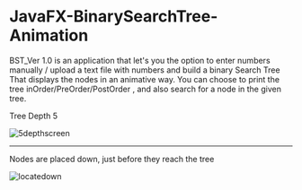 # JavaFX-BinarySearchTree-Animation

BST_Ver 1.0 is an application that let's you the option to enter numbers manually / upload a text file with numbers and build a binary Search Tree
That displays the nodes in an animative way.
You can choose to print the tree inOrder/PreOrder/PostOrder , and  also search for a node in the given tree.

Tree Depth 5

![5depthscreen](https://user-images.githubusercontent.com/37473864/39789520-08e40128-5339-11e8-96a8-78a42f43bb2a.png)

------------------------------------------------------------------------------------------------------------------------------------------
Nodes are placed down, just before they reach the tree

![locatedown](https://user-images.githubusercontent.com/37473864/39789635-c406a3ca-5339-11e8-94d8-b7188cbaf272.png)
